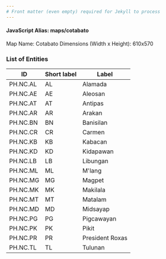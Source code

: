 ```yaml
---
# Front matter (even empty) required for Jekyll to process
---
```


#### JavaScript Alias: maps/cotabato

Map Name: Cotabato
Dimensions (Width x Height): 610x570





### List of Entities

ID | Short label | Label
---|---|---|
PH.NC.AL | AL | Alamada
PH.NC.AE | AE | Aleosan
PH.NC.AT | AT | Antipas
PH.NC.AR | AR | Arakan
PH.NC.BN | BN | Banisilan
PH.NC.CR | CR | Carmen
PH.NC.KB | KB | Kabacan
PH.NC.KD | KD | Kidapawan
PH.NC.LB | LB | Libungan
PH.NC.ML | ML | M'lang
PH.NC.MG | MG | Magpet
PH.NC.MK | MK | Makilala
PH.NC.MT | MT | Matalam
PH.NC.MD | MD | Midsayap
PH.NC.PG | PG | Pigcawayan
PH.NC.PK | PK | Pikit
PH.NC.PR | PR | President Roxas
PH.NC.TL | TL | Tulunan